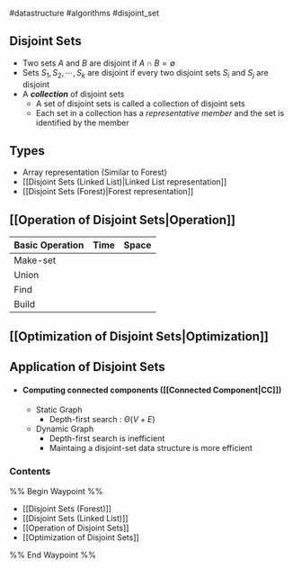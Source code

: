  #datastructure #algorithms #disjoint_set 

## Disjoint Sets
- Two sets $A$ and $B$ are disjoint if $A\cap B =\emptyset$
- Sets $S_1,S_2,\cdots,S_k$ are disjoint if every two disjoint sets  $S_i$ and $S_j$ are disjoint
- A ***collection*** of disjoint sets
	- A set of disjoint sets is called a collection of disjoint sets
	- Each set in a collection has a *representative member* and the set is identified by the member

## Types
- Array representation (Similar to Forest)
- [[Disjoint Sets (Linked List)|Linked List representation]]
- [[Disjoint Sets (Forest)|Forest representation]]

## [[Operation of Disjoint Sets|Operation]]

| Basic Operation | Time | Space |
| --------------- | ---- | ----- |
| Make-set        |      |       | 
| Union           |      |       |
| Find            |      |       |
| Build           |      |       |

## [[Optimization of Disjoint Sets|Optimization]]

## Application of Disjoint Sets
- #### Computing connected components ([[Connected Component|CC]])
	- Static Graph
		- Depth-first  search : $\Theta(V+E)$
	- Dynamic Graph
		- Depth-first search is inefficient
		- Maintaing a disjoint-set data structure is more efficient

### Contents
%% Begin Waypoint %%
- [[Disjoint Sets (Forest)]]
- [[Disjoint Sets (Linked List)]]
- [[Operation of Disjoint Sets]]
- [[Optimization of Disjoint Sets]]

%% End Waypoint %%